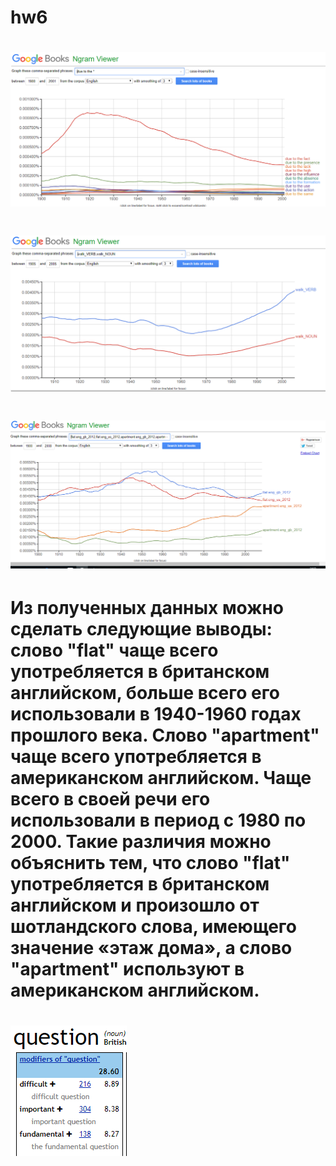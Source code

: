 # hw6
# ![](https://github.com/alexasunnymood/hw6/blob/master/скриншот.PNG)
# ![](https://github.com/alexasunnymood/hw6/blob/master/скриншот%202.PNG)
# ![](https://github.com/alexasunnymood/hw6/blob/master/скриншот%203.PNG)
# Из полученных данных можно сделать следующие выводы: слово "flat" чаще всего употребляется в британском английском, больше всего его использовали в 1940-1960 годах прошлого века. Слово "apartment"  чаще всего употребляется в американском английском. Чаще всего в своей речи его использовали в период с 1980 по 2000. Такие различия можно объяснить тем, что слово "flat" употребляется в британском английском и произошло от шотландского слова, имеющего значение «этаж дома», а слово "apartment" используют в американском английском.
# ![](https://github.com/alexasunnymood/hw6/blob/master/Снимок%203.PNG)
